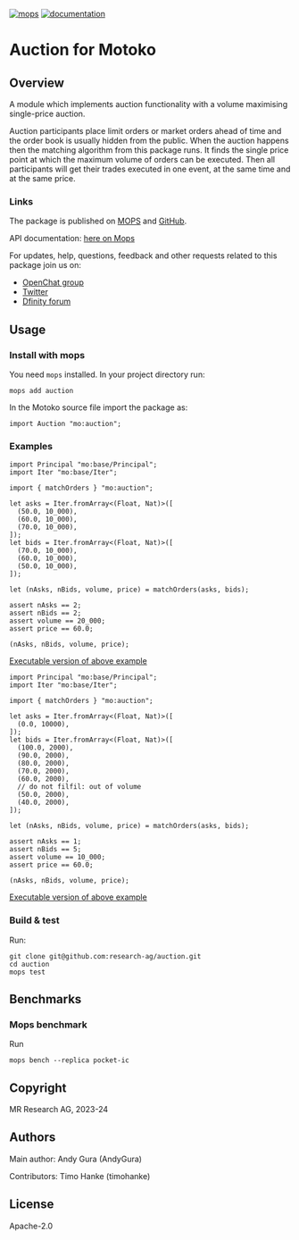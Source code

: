 [![mops](https://oknww-riaaa-aaaam-qaf6a-cai.raw.ic0.app/badge/mops/auction)](https://mops.one/auction)
[![documentation](https://oknww-riaaa-aaaam-qaf6a-cai.raw.ic0.app/badge/documentation/auction)](https://mops.one/auction/docs)

# Auction for Motoko

## Overview

A module which implements auction functionality
with a volume maximising single-price auction.

Auction participants place limit orders or market orders ahead of time
and the order book is usually hidden from the public.
When the auction happens then the matching algorithm from this package runs.
It finds the single price point at which the maximum volume of orders can be executed.
Then all participants will get their trades executed in one event, at the same time and at the same price.

### Links

The package is published on [MOPS](https://mops.one/auction) and [GitHub](https://github.com/research-ag/auction).

API documentation: [here on Mops](https://mops.one/auction/docs)

For updates, help, questions, feedback and other requests related to this package join us on:

* [OpenChat group](https://oc.app/2zyqk-iqaaa-aaaar-anmra-cai)
* [Twitter](https://twitter.com/mr_research_ag)
* [Dfinity forum](https://forum.dfinity.org/)

## Usage

### Install with mops

You need `mops` installed. In your project directory run:
```
mops add auction
```

In the Motoko source file import the package as:
```
import Auction "mo:auction";
```

### Examples

```motoko
import Principal "mo:base/Principal";
import Iter "mo:base/Iter";

import { matchOrders } "mo:auction";

let asks = Iter.fromArray<(Float, Nat)>([
  (50.0, 10_000),
  (60.0, 10_000),
  (70.0, 10_000),
]);
let bids = Iter.fromArray<(Float, Nat)>([
  (70.0, 10_000),
  (60.0, 10_000),
  (50.0, 10_000),
]);

let (nAsks, nBids, volume, price) = matchOrders(asks, bids);

assert nAsks == 2;
assert nBids == 2;
assert volume == 20_000;
assert price == 60.0;

(nAsks, nBids, volume, price);
```

[Executable version of above example](https://embed.motoko.org/motoko/g/dUik8CbSbJXFuwUGR8DsHmA5ruvR25cqu8cV3Y47Yufq4PqdNJwv2Y4YrV4RfaQzoEG4usqbGLuWW2e5zbc8NB721o3sRKkkmeLbpraJQm3k1Hvwfcq3wWZY3B2crSwYtE4VePuUJvzQv9Fg1yXRMiuk3DxUh65hn1RXCL71GfecFi8sjL22shfbx6yqJSw5WUs1qr9CRMeNJanMmoobuwdgAsDAY3KNxXjKyPHWNnhpiLt356zCTyqm5uhBrE1vAsgQBHAEPHXv5ujz9NJkeCvtUeySxxKJBfzKtfV5yvJGgSTBbk7hVnG3JFk4wVatAfZTmVKD12W1RVZCnMWHj5NkFVZ1n9c33d6?lines=26)


```motoko
import Principal "mo:base/Principal";
import Iter "mo:base/Iter";

import { matchOrders } "mo:auction";

let asks = Iter.fromArray<(Float, Nat)>([
  (0.0, 10000),
]);
let bids = Iter.fromArray<(Float, Nat)>([
  (100.0, 2000),
  (90.0, 2000),
  (80.0, 2000),
  (70.0, 2000),
  (60.0, 2000),
  // do not filfil: out of volume
  (50.0, 2000),
  (40.0, 2000),
]);

let (nAsks, nBids, volume, price) = matchOrders(asks, bids);

assert nAsks == 1;
assert nBids == 5;
assert volume == 10_000;
assert price == 60.0;

(nAsks, nBids, volume, price);
```

[Executable version of above example](https://embed.motoko.org/motoko/g/2Dugb2J1Nhm62uibeFHhf7gxxVFq3nHa9A9EBdWppt9gdGCKEjzGRD2wbD18gYjEbubzcwVcTHH6zPnuuYj2g2MBT845gVeEZs3ZSvczGcfHKJTALNFJ888TWTrKgq532W1AZW24WC1fMfb3fcD9sXLbyKyFsSzH9HVxHj3D193t2dZJsDxuKQ745Yzr26Q82rPVWWLMpWKvGWQZ5HJdLv9xQ3ee94kcryXppTxbrjNyT3pMyTqduK7wHwBT3iETNTtf59WbQm1NsP6Lbz8psMefKX3uvUB2iFkxnj9tKKXc2nqLvT4FdN3y77Vxs6FNEv6G41TLL31iLwjFcaBmgTxZB2xLoBbHdUG9zSYxsyeLEAV8tSXT4ppC2hza4AJD4NnKMW1HVKQhtrDnEeekK?lines=29)

### Build & test

Run:
```
git clone git@github.com:research-ag/auction.git
cd auction
mops test
```

## Benchmarks

### Mops benchmark

Run
```
mops bench --replica pocket-ic
```

## Copyright

MR Research AG, 2023-24
## Authors

Main author: Andy Gura (AndyGura)

Contributors: Timo Hanke (timohanke)
## License

Apache-2.0
